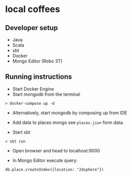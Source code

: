 # local coffees

## Developer setup
- Java
- Scala
- sbt
- Docker
- Mongo Editor (Robo 3T)
## Running instructions
- Start Docker Engine
- Start mongodb from the terminal
```
> docker-compose up -d
```
- Alternatively, start mongodb by composing up from IDE

- Add data to places mongo see `places.json` form data.
- Start sbt
```
> sbt run
```
- Open browser and head to localhost:9000

- In Mongo Editor execute query:
```
db.place.createIndex({location: "2dsphere"})
```


